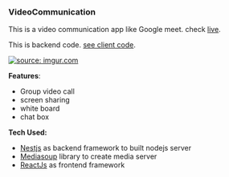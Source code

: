 ### VideoCommunication

This is a video communication app like Google meet. check [live](https://trusting-bardeen-5c7ecb.netlify.app/).

This is backend code. [see client code](https://github.com/biki321/videocomm-client).

<a href="https://i.imgur.com/N44axfr.gif"><img src="https://i.imgur.com/N44axfr.gif" title="source: imgur.com" /></a>

**Features**:

- Group video call
- screen sharing
- white board
- chat box

**Tech Used:**

- [Nestjs](https://nestjs.com/) as backend framework to built nodejs server
- [Mediasoup](https://mediasoup.org/) library to create media server
- [ReactJs](https://reactjs.org/) as frontend framework

